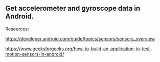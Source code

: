 ## Get accelerometer and gyroscope data in Android.

Resources: 

https://developer.android.com/guide/topics/sensors/sensors_overview

https://www.geeksforgeeks.org/how-to-build-an-application-to-test-motion-sensors-in-android/
